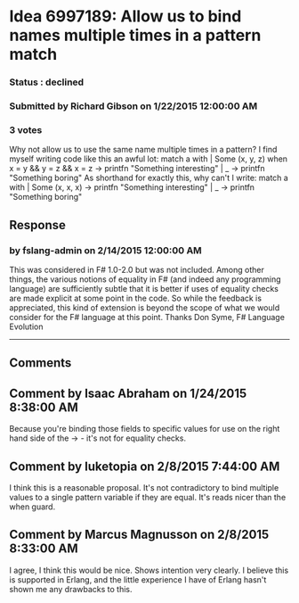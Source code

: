 # Idea 6997189: Allow us to bind names multiple times in a pattern match #

### Status : declined

### Submitted by Richard Gibson on 1/22/2015 12:00:00 AM

### 3 votes

Why not allow us to use the same name multiple times in a pattern? I find myself writing code like this an awful lot:
match a with
| Some (x, y, z) when x = y && y = z && x = z ->
printfn "Something interesting"
| _ -> printfn "Something boring"
As shorthand for exactly this, why can't I write:
match a with
| Some (x, x, x) -> printfn "Something interesting"
| _ -> printfn "Something boring"



## Response 
### by fslang-admin on 2/14/2015 12:00:00 AM

This was considered in F# 1.0-2.0 but was not included.
Among other things, the various notions of equality in F# (and indeed any programming language) are sufficiently subtle that it is better if uses of equality checks are made explicit at some point in the code.
So while the feedback is appreciated, this kind of extension is beyond the scope of what we would consider for the F# language at this point.
Thanks
Don Syme, F# Language Evolution

------------------------
## Comments


## Comment by Isaac Abraham on 1/24/2015 8:38:00 AM
Because you're binding those fields to specific values for use on the right hand side of the -> - it's not for equality checks.


## Comment by luketopia on 2/8/2015 7:44:00 AM
I think this is a reasonable proposal. It's not contradictory to bind multiple values to a single pattern variable if they are equal. It's reads nicer than the when guard.


## Comment by Marcus Magnusson on 2/8/2015 8:33:00 AM
I agree, I think this would be nice. Shows intention very clearly. I believe this is supported in Erlang, and the little experience I have of Erlang hasn't shown me any drawbacks to this.


